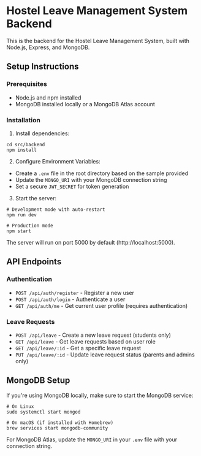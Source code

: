 
# Hostel Leave Management System Backend

This is the backend for the Hostel Leave Management System, built with Node.js, Express, and MongoDB.

## Setup Instructions

### Prerequisites
- Node.js and npm installed
- MongoDB installed locally or a MongoDB Atlas account

### Installation

1. Install dependencies:
```
cd src/backend
npm install
```

2. Configure Environment Variables:
- Create a `.env` file in the root directory based on the sample provided
- Update the `MONGO_URI` with your MongoDB connection string
- Set a secure `JWT_SECRET` for token generation

3. Start the server:
```
# Development mode with auto-restart
npm run dev

# Production mode
npm start
```

The server will run on port 5000 by default (http://localhost:5000).

## API Endpoints

### Authentication
- `POST /api/auth/register` - Register a new user
- `POST /api/auth/login` - Authenticate a user
- `GET /api/auth/me` - Get current user profile (requires authentication)

### Leave Requests
- `POST /api/leave` - Create a new leave request (students only)
- `GET /api/leave` - Get leave requests based on user role
- `GET /api/leave/:id` - Get a specific leave request
- `PUT /api/leave/:id` - Update leave request status (parents and admins only)

## MongoDB Setup

If you're using MongoDB locally, make sure to start the MongoDB service:
```
# On Linux
sudo systemctl start mongod

# On macOS (if installed with Homebrew)
brew services start mongodb-community
```

For MongoDB Atlas, update the `MONGO_URI` in your `.env` file with your connection string.
